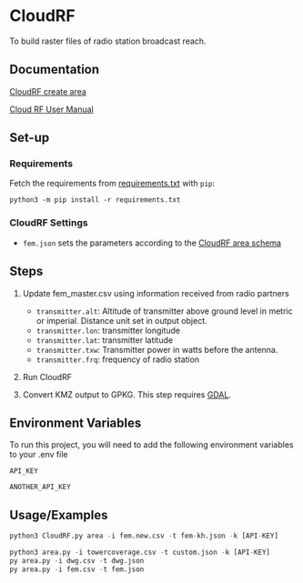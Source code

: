 # CloudRF

To build raster files of radio station broadcast reach.

## Documentation

[CloudRF create area](https://cloudrf.com/documentation/developer/swagger-ui/#/Create/area)

[Cloud RF User Manual](https://cloudrf.com/documentation/Cloud-RF_user_manual.pdf)

## Set-up
### Requirements

Fetch the requirements from [requirements.txt](requirements.txt) with `pip`:

```         
python3 -m pip install -r requirements.txt
```

### CloudRF Settings
* `fem.json` sets the parameters according to the [CloudRF area schema](https://cloudrf.com/documentation/developer/swagger-ui/#/Create/area)

## Steps
1.  Update fem_master.csv using information received from radio partners
    -   `transmitter.alt`: Altitude of transmitter above ground level in metric or imperial. Distance unit set in output object.
    -   `transmitter.lon`: transmitter longitude
    -   `transmitter.lat`: transmitter latitude
    -   `transmitter.txw`: Transmitter power in watts before the antenna.
    -   `transmitter.frq`: frequency of radio station

2. Run CloudRF

3. Convert KMZ output to GPKG. This step requires [GDAL](https://gdal.org/en/stable/download.html).

## Environment Variables

To run this project, you will need to add the following environment variables to your .env file

`API_KEY`

`ANOTHER_API_KEY`

## Usage/Examples

``` python
python3 CloudRF.py area -i fem.new.csv -t fem-kh.json -k [API-KEY]

python3 area.py -i towercoverage.csv -t custom.json -k [API-KEY]
py area.py -i dwg.csv -t dwg.json
py area.py -i fem.csv -t fem.json
```
